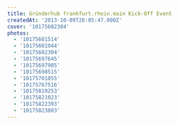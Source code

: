 ```yaml
---
title: Gründerhub frankfurt.rhein.main Kick-Off Event
createdAt: '2013-10-09T20:05:47.000Z'
cover: '10175602304'
photos:
  - '10175601514'
  - '10175601944'
  - '10175602304'
  - '10175697645'
  - '10175697985'
  - '10175698515'
  - '10175701055'
  - '10175767516'
  - '10175819253'
  - '10175821023'
  - '10175822393'
  - '10175823803'
---
```


